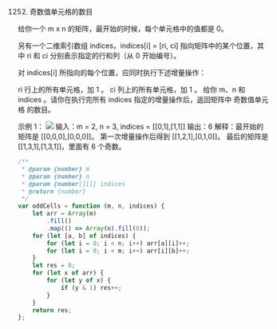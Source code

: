 1252. 奇数值单元格的数目

给你一个 m x n 的矩阵，最开始的时候，每个单元格中的值都是 0。

另有一个二维索引数组 indices，indices[i] = [ri, ci] 指向矩阵中的某个位置，其中 ri 和 ci 分别表示指定的行和列（从 0 开始编号）。

对 indices[i] 所指向的每个位置，应同时执行下述增量操作：

ri 行上的所有单元格，加 1 。
ci 列上的所有单元格，加 1 。
给你 m、n 和 indices 。请你在执行完所有 indices 指定的增量操作后，返回矩阵中 奇数值单元格 的数目。

示例 1：
![](https://assets.leetcode-cn.com/aliyun-lc-upload/uploads/2019/11/06/e1.png)
输入：m = 2, n = 3, indices = [[0,1],[1,1]]
输出：6
解释：最开始的矩阵是 [[0,0,0],[0,0,0]]。
第一次增量操作后得到 [[1,2,1],[0,1,0]]。
最后的矩阵是 [[1,3,1],[1,3,1]]，里面有 6 个奇数。

```js
/**
 * @param {number} m
 * @param {number} n
 * @param {number[][]} indices
 * @return {number}
 */
var oddCells = function (m, n, indices) {
    let arr = Array(m)
        .fill()
        .map(() => Array(n).fill(0));
    for (let [a, b] of indices) {
        for (let i = 0; i < n; i++) arr[a][i]++;
        for (let i = 0; i < m; i++) arr[i][b]++;
    }
    let res = 0;
    for (let x of arr) {
        for (let y of x) {
            if (y & 1) res++;
        }
    }
    return res;
};
```
